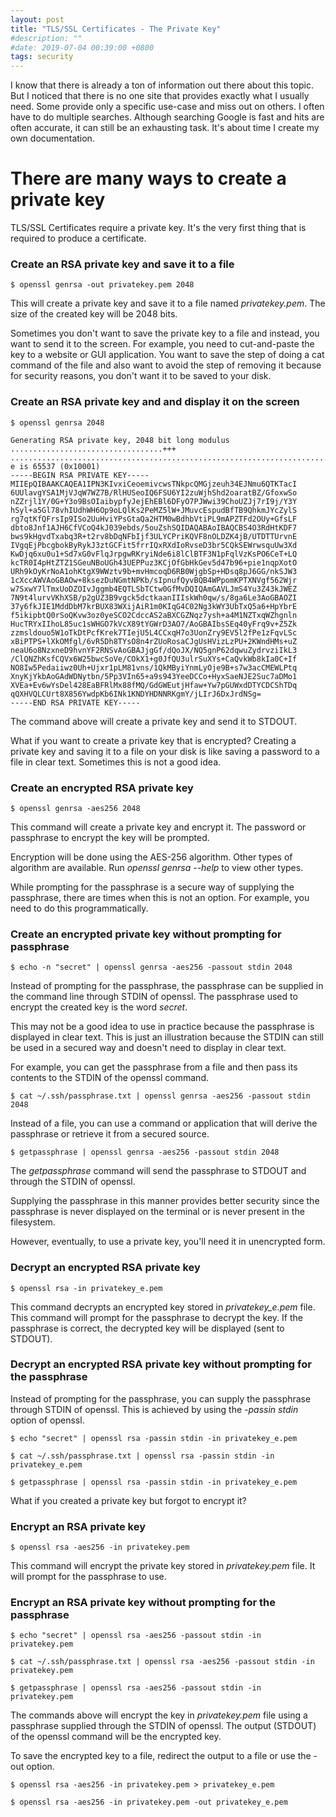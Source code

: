```yaml
---
layout: post
title: "TLS/SSL Certificates - The Private Key"
#description: ""
#date: 2019-07-04 00:39:00 +0800
tags: security
---
```


I know that there is already a ton of information out there about this topic. 
But I noticed that there is no one site that provides exactly what I usually need. 
Some provide only a specific use-case and miss out on others. 
I often have to do multiple searches. Although searching Google is fast and hits are often accurate, 
it can still be an exhausting task. It's about time I create my own documentation.

# There are many ways to create a private key

TLS/SSL Certificates require a private key. It's the very first thing that is required to produce a certificate.

### Create an RSA private key and save it to a file

```
$ openssl genrsa -out privatekey.pem 2048
```
This will create a private key and save it to a file named *privatekey.pem*. 
The size of the created key will be 2048 bits.

Sometimes you don't want to save the private key to a file and instead, you want to send it to the screen.
For example, you need to cut-and-paste the key to a website or GUI application. 
You want to save the step of doing a cat command of the file and
also want to avoid the step of removing it because for security reasons, you don't want it to be saved to your disk.

### Create an RSA private key and and display it on the screen

```
$ openssl genrsa 2048

Generating RSA private key, 2048 bit long modulus
..................................+++
..........................................................................+++
e is 65537 (0x10001)
-----BEGIN RSA PRIVATE KEY-----
MIIEpQIBAAKCAQEA1IPN3KIvxiCeoemivcwsTNkpcQMGjzeuh34EJNmu6QTKTacI
6UUlavgYSA1MjVJqW7WZ7B/RlHUSeoIQ6FSU6YI2zuWjhShd2oaratBZ/GfoxwSo
nZZrjl1Y/0G+Y3o9BsOIaibypfyJejEhEBl6DFyO7PJWwi39ChoUZJj7rI9j/Y3Y
hSyl+a5Gl78vhIUdhWH6Op9oLQlKs2PeMZ5lW+JMuvcEspudBfTB9QhkmJYcZylS
rg7qtKfQFrsIp9ISo2UuHviYPsGtaQa2HTM0wBdhbVtiPL9mAPZTFd2OUy+GfsLF
dbto8Jnf1AJH6CfVCoQ4kJ039ebds/5ouZshSQIDAQABAoIBAQCBS4O3RdHtKDF7
bws9kHgvdTxabq3R+t2rv8bDqNFbIjf3ULYCPriKQVF8nOLDZK4jB/UTDTTUrvnE
IVgqEjPbcgbokByRykJ3ztGCFit5frrIQxRXdIoRvseD3br5CQkSEWrwsquUw3Xd
KwDjq6xu0u1+Sd7xG0vFlqJrpgwRKryiNde6i8lClBTF3N1pFqlVzKsPO6CeT+LQ
kcTR0I4pHtZTZ1SGeuNBoUGh43UEPPuz3KCjOfGbHkGev5d47b96+pie1nqpXotO
URh9kOyKrNoA1ohKtgX9WWztv9b+mvHmcoqD6RB0WjgbSp+HDsq8pJ6GG/nkSJW3
1cXccAWVAoGBAOw+8ksezDuNGmtNPKb/sIpnufQyvBQB4WPpomKPTXNVgf562Wjr
w7SxwY7lTmxUoDZOIvJggmb4EQTLSbTCtw0GfMvDQIQAmGAVLJmS4Yu3Z43kJWEZ
7N9t4lurvVKhXSB/p2gUZ3B9vgck5dctkaanIIIskWh0qw/s/8ga6Le3AoGBAOZI
37y6fkJIE1MddDbM7krBUX83WXijAiR1m0KIqG4C02Ng3kWY3UbTxQ5a6+HpYbrE
f5ikipbtQ0rSoQKvw3oz0yeSCO2CdccAS2aBXCGZNqz7ysh+a4M1NZTxqWZhgnln
HucTRYxIIhoL85uc1sWHGO7kVcX89tYGWrD3AO7/AoGBAIbsSEq40yFrq9v+Z5Zk
zzmsldouo5W1oTkDtPcfKrek7TIejU5L4CCxqH7o3UonZry9EV5l2fPe1zFqvLSc
xBiPTPS+lXkOMfgl/6vR5Dh8TYsO8n4rZUoRosaCJgUsHVizLzPU+2KWndHMs+uZ
neaU6o8NzxneD9hvnYF2RNSvAoGBAJjgGf/dQoJX/NQ5gnP62dqwuZydrvziIkL3
/ClQNZhKsfCQVx6W25bwcSoVe/COkX1+g0JfQU3ulrSuXYs+CaQvkWb8kIa0C+If
NO8Iw5Pedaiiwz0Uh+Ujxr1pLM81vns/1QkMByiYnmLyOje9B+s7w3acCMEWLPtq
XnyKjYkbAoGAdWDNytbn/5Pp3VIn65+a9s943YeeDCCo+HyxSaeNJE2Suc7aDMo1
XVEa+Ev6wYsDel428EaBFRlMx88fMQ/GdGWEutjHfaw+Yw7pGUWxdDTYCDCShTDq
qQXHVQLCUrt8X856YwdpKb6INk1KNDYHDNNRKgmY/jLIrJ6DxJrdNSg=
-----END RSA PRIVATE KEY-----
```

The command above will create a private key and send it to STDOUT.

What if you want to create a private key that is encrypted? 
Creating a private key and saving it to a file on your disk is like saving a password to a file in clear text. 
Sometimes this is not a good idea.

### Create an encrypted RSA private key

```
$ openssl genrsa -aes256 2048
```

This command will create a private key and encrypt it. 
The password or passphrase to encrypt the key will be prompted.

Encryption will be done using the AES-256 algorithm. Other types of algorithm are available.
Run *openssl genrsa --help* to view other types.

While prompting for the passphrase is a secure way of supplying the passphrase, there are times
when this is not an option. For example, you need to do this programmatically.

### Create an encrypted private key without prompting for passphrase

```
$ echo -n "secret" | openssl genrsa -aes256 -passout stdin 2048
```

Instead of prompting for the passphrase, the passphrase can be supplied in the command line through STDIN of openssl.
The passphrase used to encrypt the created key is the word *secret*.

This may not be a good idea to use in practice because the passphrase is displayed in clear text.
This is just an illustration because the STDIN can still be used in a secured way and doesn't need to display in clear text.

For example, you can get the passphrase from a file and then pass its contents to the STDIN of the openssl command.

```
$ cat ~/.ssh/passphrase.txt | openssl genrsa -aes256 -passout stdin 2048
```

Instead of a file, you can use a command or application that will derive the passphrase or retrieve it from a secured source.

```
$ getpassphrase | openssl genrsa -aes256 -passout stdin 2048
```

The *getpassphrase* command will send the passphrase to STDOUT and through the STDIN of openssl.

Supplying the passphrase in this manner provides better security since the 
passphrase is never displayed on the terminal or is never present in the filesystem.

However, eventually, to use a private key, you'll need it in unencrypted form.

### Decrypt an encrypted RSA private key

```
$ openssl rsa -in privatekey_e.pem
```

This command decrypts an encrypted key stored in *privatekey_e.pem* file. 
This command will prompt for the passphrase to decrypt the key.
If the passphrase is correct, the decrypted key will be displayed (sent to STDOUT).

### Decrypt an encrypted RSA private key without prompting for the passphrase

Instead of prompting for the passphrase, you can supply the passphrase through STDIN of openssl.
This is achieved by using the *-passin stdin* option of openssl.

```
$ echo "secret" | openssl rsa -passin stdin -in privatekey_e.pem
```

```
$ cat ~/.ssh/passphrase.txt | openssl rsa -passin stdin -in privatekey_e.pem
```

```
$ getpassphrase | openssl rsa -passin stdin -in privatekey_e.pem
```

What if you created a private key but forgot to encrypt it?

### Encrypt an RSA private key

```
$ openssl rsa -aes256 -in privatekey.pem
```

This command will encrypt the private key stored in *privatekey.pem* file. 
It will prompt for the passphrase to use.

### Encrypt an RSA private key without prompting for the passphrase

```
$ echo "secret" | openssl rsa -aes256 -passout stdin -in privatekey.pem
```

```
$ cat ~/.ssh/passphrase.txt | openssl rsa -aes256 -passout stdin -in privatekey.pem
```

```
$ getpassphrase | openssl rsa -aes256 -passout stdin -in privatekey.pem
```

The commands above will encrypt the key in *privatekey.pem* file using a passphrase supplied through the STDIN of openssl.
The output (STDOUT) of the openssl command will be the encrypted key.

To save the encrypted key to a file, redirect the output to a file or use the -out option.

```
$ openssl rsa -aes256 -in privatekey.pem > privatekey_e.pem
```

```
$ openssl rsa -aes256 -in privatekey.pem -out privatekey_e.pem
```

